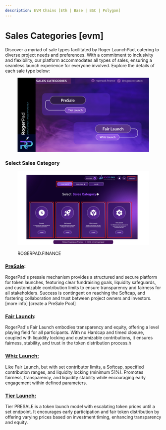 ```yaml
---
description: EVM Chains [Eth | Base | BSC | Polygon]
---
```


# Sales Categories \[evm]



Discover a myriad of sale types facilitated by Roger LaunchPad, catering to diverse project needs and preferences. With a commitment to inclusivity and flexibility, our platform accommodates all types of sales, ensuring a seamless launch experience for everyone involved. Explore the details of each sale type below:



<figure><img src="../../.gitbook/assets/2.png" alt=""><figcaption></figcaption></figure>

### Select Sales Category <a href="#presale" id="presale"></a>

<figure><img src="../../.gitbook/assets/SALES CATGORY16X9.png" alt=""><figcaption><p>ROGERPAD.FINANCE</p></figcaption></figure>

### [PreSale](https://docs.rogerpad.finance/devleopers-corner/sales-categories/presale): <a href="#presale" id="presale"></a>

RogerPad's presale mechanism provides a structured and secure platform for token launches, featuring clear fundraising goals, liquidity safeguards, and customizable contribution limits to ensure transparency and fairness for all stakeholders. Success is contingent on reaching the Softcap, and fostering collaboration and trust between project owners and investors. \[more info] \[create a PreSale Pool]

### [Fair Launch](https://docs.rogerpad.finance/devleopers-corner/sales-categories/fair-launch): <a href="#fair-launch" id="fair-launch"></a>

RogerPad's Fair Launch embodies transparency and equity, offering a level playing field for all participants. With no Hardcap and timed closure, coupled with liquidity locking and customizable contributions, it ensures fairness, stability, and trust in the token distribution process.h

### [Whiz Launch:](https://docs.rogerpad.finance/devleopers-corner/sales-categories/whiz-launch) <a href="#whiz-launch" id="whiz-launch"></a>

Like Fair Launch, but with set contributor limits, a Softcap, specified contribution ranges, and liquidity locking (minimum 51%). Promotes fairness, transparency, and liquidity stability while encouraging early engagement within defined parameters.

### [Tier Launch:](https://docs.rogerpad.finance/devleopers-corner/sales-categories/tier-presale-launch) <a href="#tier-launch" id="tier-launch"></a>

Tier PRESALE is a token launch model with escalating token prices until a set endpoint. It encourages early participation and fair token distribution by offering varying prices based on investment timing, enhancing transparency and equity.

